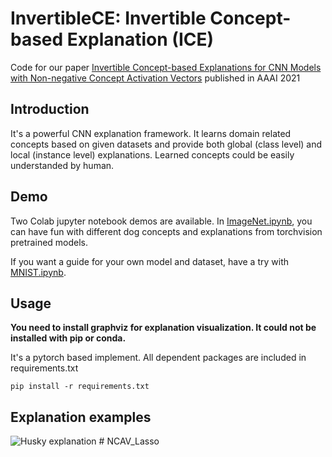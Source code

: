 # InvertibleCE: Invertible Concept-based Explanation (ICE)
Code for our paper [Invertible Concept-based Explanations for CNN Models with Non-negative Concept Activation Vectors](https://arxiv.org/abs/2006.15417) published in AAAI 2021

## Introduction

It's a powerful CNN explanation framework. It learns domain related concepts based on given datasets and provide both global (class level) and local (instance level) explanations. Learned concepts could be easily understanded by human.


## Demo
Two Colab jupyter notebook demos are available. In [ImageNet.ipynb](https://colab.research.google.com/github/zhangrh93/InvertibleCE/blob/main/demo/ImageNet.ipynb), you can have fun with different dog concepts and explanations from torchvision pretrained models.

If you want a guide for your own model and dataset, have a try with [MNIST.ipynb](https://colab.research.google.com/github/zhangrh93/InvertibleCE/blob/main/demo/MNIST.ipynb).


## Usage

**You need to install graphviz for explanation visualization. It could not be installed with pip or conda.**

It's a pytorch based implement. All dependent packages are included in requirements.txt

    pip install -r requirements.txt

## Explanation examples

![Husky explanation](https://github.com/zhangrh93/InvertibleCE/blob/main/Examples/248%20Eskimo%20dog%2C%20husky.jpg)
#   N C A V _ L a s s o  
 